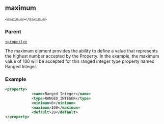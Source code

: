 ## maximum

`<maximum></maximum>`


### Parent

[`<property>`][1]


The maximum element provides the ability to define a value that represents the  highest number accepted by the Property. In the example, the maximum value of 100 will be accepted for this ranged integer type property named Ranged Integer.

### Example

```xml
<property>
			<name>Ranged Integer</name>
			<type>RANGED_INTEGER</type>
			<minimum>0</minimum>
			<maximum>100</maximum>
			<default>20</default>
</property>
```




[1]:	https://snap-one.github.io/docs-driverworks-xml/#properties-xml-property